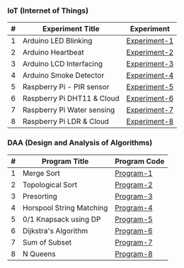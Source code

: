 ### IoT (Internet of Things)

| # | Experiment Title | Experiment |
|---| ----- | -------- |
|1|Arduino LED Blinking|[Experiment-1](./IoT/Experiment-1/Experiment-1.ino)|
|2|Arduino Heartbeat|[Experiment-2](./IoT/Experiment-2/Experiment-2.ino)|
|3|Arduino LCD Interfacing|[Experiment-3](./IoT/Experiment-3/Experiment-3.ino)|
|4|Arduino Smoke Detector|[Experiment-4](./IoT/Experiment-4/Experiment-4.ino)|
|5|Raspberry Pi - PIR sensor|[Experiment-5](./IoT/Experiment-5/Experiment-5.py)|
|6|Raspberry Pi DHT11 & Cloud|[Experiment-6](./IoT/Experiment-6/Experiment-6.py)|
|7|Raspberry Pi Water sensing|[Experiment-7](./IoT/Experiment-7/Experiment-7.py)|
|8|Raspberry Pi LDR & Cloud|[Experiment-8](./IoT/Experiment-8/Experiment-8.py)|



### DAA (Design and Analysis of Algorithms)

| # | Program Title | Program Code |
|---| ----- | -------- |
|1|Merge Sort|[Program-1](./DAA/Program-1)|
|2|Topological Sort|[Program-2](./DAA/Program-2)|
|3|Presorting|[Program-3](./DAA/Program-3)|
|4|Horspool String Matching|[Program-4](./DAA/Program-4)|
|5|0/1 Knapsack using DP|[Program-5](./DAA/Program-5)|
|6|Dijkstra's Algorithm|[Program-6](./DAA/Program-6)|
|7|Sum of Subset|[Program-7](./DAA/Program-7)|
|8|N Queens|[Program-8](./DAA/Program-8)|
